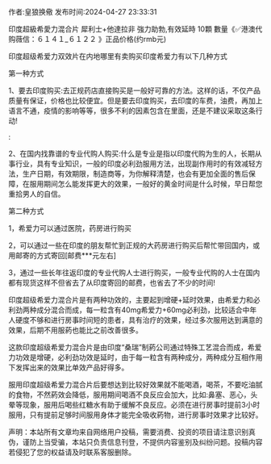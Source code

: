 <p>作者:皇狼换儆 发布时间:2024-04-27 23:33:31</p>
<p>印度超級希愛力混合片 犀利士+他達拉非 強力助勃,有效延時 10顆 數量《✅港澳代购薇信：６１４１_６１２２ 》正品价格(约rmb元) </p>
									<p>   印度超级希爱力双效片在内地哪里有卖购买印度希爱力有以下几种方式</p><p>第一种方式</p><p>1、要去印度购买:去正规药店直接购买是一般好可靠的方法。这样的话，不仅产品质量有保证，价格也比较便宜。但是要去印度购买，去印度的车费，油费，再加上语言不通，疫情的影响等等，很多不利的因素包含在里面，还是不建议采取这条行动!</p><p>: </p><p></p><p>2、在国内找靠谱的专业代购人购买:什么是专业是指以印度代购为生的人，长期从事行业，具有专业知识，一般的印度必利劲服用方法，出现副作用时的有效减轻方法，生产日期，有效期限，制造商等，为你解释清楚，也会有更加全面的售后保障，在服用期间怎么能发挥更大的效果，一般好的黄金时间是什么时候，早日帮您重拾男人的自信。</p><p></p><p>第二种方式</p><p>1，希爱力可以通过医院，药房进行购买</p><p>2，可以通过一些在印度的朋友帮忙到正规的大药房进行购买后帮忙带回国内，或用邮寄的方式寄回[邮费***元左右]</p><p>3，通过一些长年往返印度的专业代购人士进行购买，一般专业代购的人士在国内都有现货这样不但省去了从印度寄回的邮费，也省去了不少的时间!</p><p>   印度超级希爱力混合片是有两种功效的，主要起到增硬+延时效果，由希爱力和必利劲两种成分混合而成，每一粒含有40mg希爱力+60mg必利劲，比较适合中年人硬度不够和进行房事时间短的患者，具有治疗的效果，经过多次服用达到满意的效果，后期不用服葯也能比之前改善很多。</p><p>这款印度超级希爱力混合片是由印度“桑瑞”制葯公司通过特殊工艺混合而成，希爱力功效是增硬，必利劲功效是延时，由于每一粒含有两种成分，两种成分互相作用下发挥出来的效果比单效产品好得多。</p><p>服用印度超级希爱力混合片后要想达到比较好效果就不能喝酒，喝茶，不要吃油腻的食物，不然葯效会降低，服用期间喝酒不良反应会加大，比如:鼻塞、恶心，头晕等现象，服用后喝些红糖水有助于缓解不良反应。必须在进行房事时提前3小时服用，只有提前足够时间服用身体才能完全吸收葯物，进行房事时效果才比较好。</p>				声明：本站所有文章均来自网络用户投稿，需要消费、投资的项目请注意识别真伪，谨防上当受骗，本站只负责信息刊登，不提供内容鉴别及纠纷问题。投稿内容若侵犯了您的权益请及时联系客服删除。				

